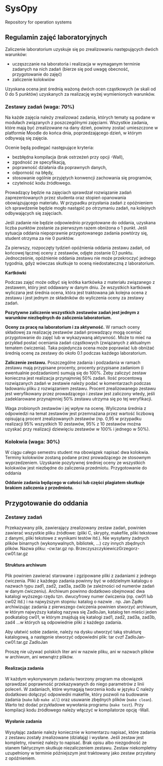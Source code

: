 # SysOpy
Repository for operation systems

## Regulamin zajęć laboratoryjnych

Zaliczenie laboratorium uzyskuje się po zrealizowaniu następujących dwóch warunków:

- uczęszczanie na laboratoria i realizacja w wymaganym terminie zadanych na nich zadań (bierze się pod uwagę obecność, przygotowanie do zajęć)
- zaliczenie kolokwiów

Uzyskana ocena jest średnią ważoną dwóch ocen cząstkowych (w skali od 0 do 5 punktów) uzyskanych za realizację wyżej wymienionych warunków.

### Zestawy zadań (waga: 70%)

Na każde zajęcia należy zrealizować zadania, których tematy są podane w modułach związanych z poszczególnymi zajęciami. Wszystkie zadania, które mają być zrealizowane na dany dzień, powinny zostać umieszczone w platformie Moodle do końca dnia, poprzedzającego dzień, w którym odbywają się zajęcia.

Ocenie będą podlegać następujące kryteria:

- bezbłędna kompilacja (brak ostrzeżeń przy opcji -Wall),
- zgodność ze specyfikacją,
- poprawność działania dla poprawnych danych,
- odporność na błędy,
- stosowanie ogólnie przyjętych konwencji zachowania się programów,
- czytelność kodu źródłowego.

Prowadzący będzie na zajęciach sprawdzał rozwiązanie zadań zaprezentowanych przez studenta oraz stopień opanowania obowiązującego materiału. W przypadku przysłania zadań z opóźnieniem ich sprawdzenie będzie mogło nastąpić po otrzymaniu zadań, na kolejnych odbywających się zajęciach.

Jeśli zadanie nie będzie odpowiednio przygotowane do oddania, uzyskana liczba punktów zostanie za pierwszym razem obniżona o 1 punkt. Jeśli sytuacja oddania niepoprawnie przygotowanego zadania powtórzy się, student otrzyma za nie 0 punktów.

Za pierwszy, rozpoczęty tydzień opóźnienia oddania zestawu zadań, od końcowej łącznej oceny z zestawów, odjęte zostanie 0,1 punktu. Jednocześnie, opóźnienie oddania zestawu nie może przekroczyć jednego tygodnia, gdyż wówczas skutkuje to oceną niedostateczną z laboratorium.

**Kartkówki**

Podczas zajęć może odbyć się krótka kartkówka z materiału związanego z zestawem, który jest oddawany w danym dniu.  Ze wszystkich kartkówek wyliczana jest średnia ocena, która jest traktowana jak kolejna ocena z zestawu i jest jednym ze składników do wyliczenia oceny za zestawy zadań.

**Pozytywne zaliczenie wszystkich zestawów zadań jest jednym z warunków niezbędnych do zaliczenia laboratorium.**

**Oceny za pracę na laboratorium i za aktywność.** W ramach oceny składowej za realizację zestawów zadań prowadzący mogą oceniać przygotowanie do zajęć lub w wykazywaną aktywność. Może to mieć na przykład postać oceniania zadań cząstkowych (związanych z aktualnym tematem ćwiczenia). Taka pojedyncza ocena może poprawiać lub obniżać średnią ocenę za zestawy  do około 0.1 podczas każdego laboratorium.

**Zaliczenie zestawu.**  Poszczególne zadania i podzadania w ramach zestawu mają przypisane procenty, procenty przypisane zadaniom (i ewentualnie podzadaniom) sumują się do 100%. Żeby zaliczyć zestaw konieczna jest realizacja przynajmniej 50% zadań.  Ilość procentową rozwiązanych zadań w zestawie należy podać w komentarzach podczas ładowaniu pliku z rozwiązaniem zestawu.  Procent zrealizowanego zestawu jest weryfikowany przez prowadzącego i zestaw jest zaliczony wtedy, jeśli zadeklarowane przynajmniej 50% zestawu utrzyma się po tej weryfikacji.

Waga zrobionych zestawów i jej wpływ na ocenę. Wyliczona średnia z odpowiedzi na temat zestawów jest przemnażana przez wartość liczbową opisującą procent zrealizowanych zestawów (np. 0,95 w przypadku realizacji 95% wszystkich 10 zestawów, 95% z 10 zestawów można uzyskać przy realizacji dziewięciu zestawów w 100% i jednego w 50%).

### Kolokwia (waga: 30%)

W ciągu całego semestru student ma obowiązek napisać dwa kolokwia. Terminy kolokwiów zostaną podane przez prowadzącego ze stosownym wyprzedzeniem. Uzyskanie pozytywnej średniej oceny ze wszystkich kolokwiów jest niezbędne do zaliczenia przedmiotu.
Przygotowanie do oddania

**Oddanie zadania będącego w całości lub części plagiatem skutkuje brakiem zaliczenia z przedmiotu.**

## Przygotowanie do oddania

### Zestawy zadań
Przekazywany plik, zawierający zrealizowany zestaw zadań, powinien zawierać wszystkie pliku źródłowe: (pliki C, skrypty, makefile, pliki tekstowe z danymi, pliki tekstowe z wynikami testów itd.). Nie wysyłamy żadnych plików binarnych (wykonywalnych, bibliotek, ...) czy innych zbędnych plików.
Nazwa pliku: <Nazwisko-i-Imie>-cw<dwucyfrowy-numer-cwiczenia>.tar.gz
np. BrzeczyszczykiewiczGrzegorz-cw01.tar.gz

#### Struktura archiwum

Plik powinien zawierać starowane i zgzipowane pliki z zadaniami z jednego ćwiczenia. Pliki z każdego zadania powinny być w oddzielnym katalogu o nazwach typu zad1, zad2, zad3a, zad3b (w zależności od numerów zadań w danym ćwiczeniu). Archiwum powinno dodatkowo obejmować dwa katalogi wyższego rzędu tzn. dwucyfrowy numer ćwiczenia (np. cw01 lub cw02 itd.) i na najwyższym stopniu: katalog o nazwie <NazwiskoImie>.
np. Jan Żądło archiwizując zadania z pierwszego ćwiczenia powinien stworzyć archiwum, w którym najwyższy katalog nazywa się ZadloJan, katalog ten mieści jeden podkatalog cw01, w którym znajdują się katalogi zad1, zad2, zad3a, zad3b, zad4 ...w których są odpowiednie pliki z każdego zadania.

Aby ułatwić sobie zadanie, należy na dysku utworzyć taką strukturę katalogową, a następnie stworzyć odpowiedni plik:
tar cvzf ZadloJan-cw01.tar.gz ZadloJan

Proszę nie używać polskich liter ani w nazwie pliku, ani w nazwach plików w archiwum, ani wewnątrz plików.

#### Realizacja zadania

W każdym wykonywanym zadaniu tworzony program ma obowiązek sprawdzać poprawność przekazywanych do niego parametrów z linii poleceń.
W zadaniach, które wymagają tworzenia kodu w języku C należy dodatkowo dołączyć odpowiedni makefile, który pozwoli na budowanie zadania (`make` lub `make all`) oraz usuwanie zbędnych plików (`make clean`). Warto też dodać przykładowe wywołania programu (`make test`).
Przy kompilacji kodu źródłowego należy włączyć w kompilatorze opcję -Wall.

#### Wysłanie zadania

Wysyłając zadanie należy koniecznie w komentarzu napisać, które zadania z zestawu zostały zrealizowane (działają) i wysłane. Jeśli zestaw jest kompletny, również należy to napisać. Brak opisu albo niezgodność ze stanem faktycznym skutkuje niezaliczeniem zestawu.
Zestaw niekompletny uzupełniony w terminie późniejszym jest traktowany jako zestaw przysłany z opóźnieniem.
